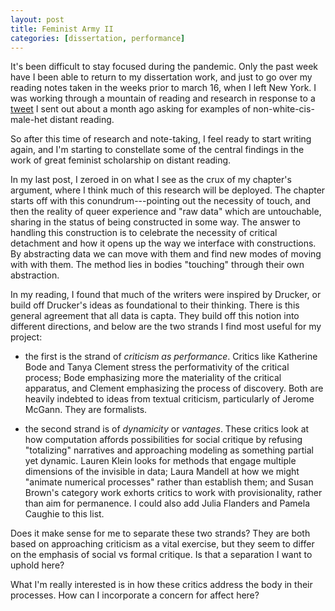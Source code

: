 ```yaml
---
layout: post
title: Feminist Army II
categories: [dissertation, performance]
--- 
```


It's been difficult to stay focused during the pandemic. Only the past
week have I been able to return to my dissertation work, and just to
go over my reading notes taken in the weeks prior to march 16, when I
left New York. I was working through a mountain of reading and
research in response to a
[tweet](https://twitter.com/Caladoscope/status/1232711183288934400) I
sent out about a month ago asking for examples of
non-white-cis-male-het distant reading.

So after this time of research and note-taking, I feel ready to start
writing again, and I'm starting to constellate some of the central
findings in the work of great feminist scholarship on distant
reading. 

In my last post, I zeroed in on what I see as the crux of my chapter's
argument, where I think much of this research will be deployed. The
chapter starts off with this conundrum---pointing out the necessity of
touch, and then the reality of queer experience and "raw data" which
are untouchable, sharing in the status of being constructed in some
way. The answer to handling this construction is to celebrate the
necessity of critical detachment and how it opens up the way we
interface with constructions. By abstracting data we can move with
them and find new modes of moving with with them. The method lies in
bodies "touching" through their own abstraction.  

In my reading, I found that much of the writers were inspired by
Drucker, or build off Drucker's ideas as foundational to their
thinking. There is this general agreement that all data is capta. They
build off this notion into different directions, and below are the two
strands I find most useful for my project:

- the first is the strand of *criticism as performance*. Critics like
  Katherine Bode and Tanya Clement stress the performativity of the
  critical process; Bode emphasizing more the materiality of the
  critical apparatus, and Clement emphasizing the process of
  discovery. Both are heavily indebted to ideas from textual
  criticism, particularly of Jerome McGann. They are formalists. 
  
- the second strand is of *dynamicity* or *vantages*. These critics
  look at how computation affords possibilities for social critique by
  refusing "totalizing" narratives and approaching modeling as
  something partial yet dynamic. Lauren Klein looks for methods that
  engage multiple dimensions of the invisible in data; Laura Mandell
  at how we might "animate numerical processes" rather than establish
  them; and Susan Brown's category work exhorts critics to work with
  provisionality, rather than aim for permanence. I could also add
  Julia Flanders and Pamela Caughie to this list. 
  
Does it make sense for me to separate these two strands? They are both
based on approaching criticism as a vital exercise, but they seem to
differ on the emphasis of social vs formal critique. Is that a
separation I want to uphold here? 

What I'm really interested is in how these critics address the body in
their processes. How can I incorporate a concern for affect here? 
